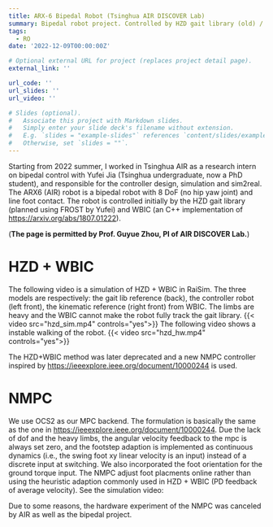 ```yaml
---
title: ARX-6 Bipedal Robot (Tsinghua AIR DISCOVER Lab)
summary: Bipedal robot project. Controlled by HZD gait library (old) / NMPC (new) + WBC.
tags:
  - RO
date: '2022-12-09T00:00:00Z'

# Optional external URL for project (replaces project detail page).
external_link: ''

url_code: ''
url_slides: ''
url_video: ''

# Slides (optional).
#   Associate this project with Markdown slides.
#   Simply enter your slide deck's filename without extension.
#   E.g. `slides = "example-slides"` references `content/slides/example-slides.md`.
#   Otherwise, set `slides = ""`.
---
```

Starting from 2022 summer, I worked in Tsinghua AIR as a research intern on bipedal control with Yufei Jia (Tsinghua undergraduate, now a PhD student), and responsible for the controller design, simulation and sim2real. The ARX6 (AIR) robot is a bipedal robot with 8 DoF (no hip yaw joint) and line foot contact. The robot is controlled initially by the HZD gait library (planned using FROST by Yufei) and WBIC (an C++ implementation of https://arxiv.org/abs/1807.01222).

(**The page is permitted by Prof. Guyue Zhou, PI of AIR DISCOVER Lab.**)
# HZD + WBIC
The following video is a simulation of HZD + WBIC in RaiSim. The three models are respectively: the gait lib reference (back), the controller robot (left front), the kinematic reference (right front) from WBIC. The limbs are heavy and the WBIC cannot make the robot fully track the gait library.
{{< video src="hzd_sim.mp4" controls="yes">}}
The following video shows a instable walking of the robot. 
{{< video src="hzd_hw.mp4" controls="yes">}}

The HZD+WBIC method was later deprecated and a new NMPC controller inspired by https://ieeexplore.ieee.org/document/10000244 is used.
# NMPC
We use OCS2 as our MPC backend. The formulation is basically the same as the one in https://ieeexplore.ieee.org/document/10000244. Due the lack of dof and the heavy limbs, the angular velocity feedback to the mpc is always set zero, and the footstep adaption is implemented as continuous dynamics (i.e., the swing foot xy linear velocity is an input) instead of a discrete input at switching. We also incorporated the foot orientation for the ground torque input. The NMPC adjust foot placments online rather than using the heuristic adaption commonly used in HZD + WBIC (PD feedback of average velocity). See the simulation video:

Due to some reasons, the hardware experiment of the NMPC was canceled by AIR as well as the bipedal project.